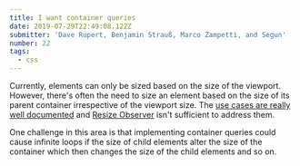 ```yaml
---
title: I want container queries
date: 2019-07-29T22:49:08.122Z
submitter: 'Dave Rupert, Benjamin Strauß, Marco Zampetti, and Segun'
number: 22
tags:
  - css
---
```

Currently, elements can only be sized based on the size of the viewport. However, there's often the need to size an element based on the size of its parent container irrespective of the viewport size. The [use cases are really well documented](https://wicg.github.io/cq-usecases/) and [Resize Observer](https://developer.mozilla.org/docs/Web/API/ResizeObserver) isn't sufficient to address them.

One challenge in this area is that implementing container queries could cause infinite loops if the size of child elements alter the size of the container which then changes the size of the child elements and so on.
